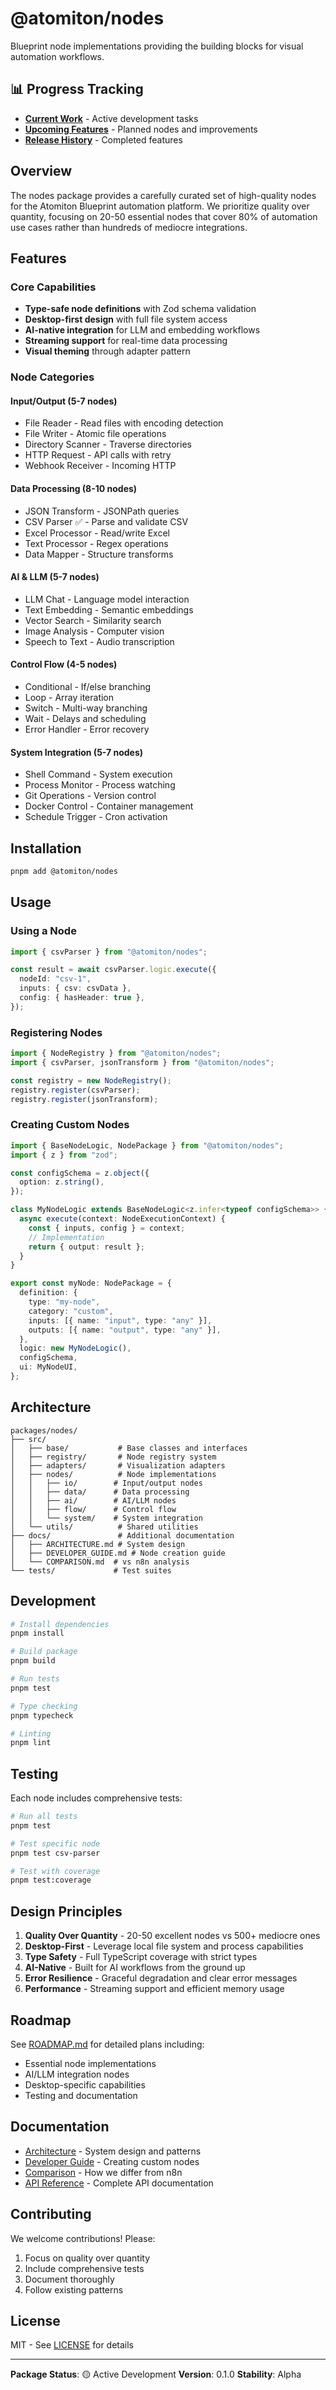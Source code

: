 # @atomiton/nodes

Blueprint node implementations providing the building blocks for visual automation workflows.

## 📊 Progress Tracking

- **[Current Work](./CURRENT.md)** - Active development tasks
- **[Upcoming Features](./NEXT.md)** - Planned nodes and improvements
- **[Release History](./COMPLETED.md)** - Completed features

## Overview

The nodes package provides a carefully curated set of high-quality nodes for the Atomiton Blueprint automation platform. We prioritize quality over quantity, focusing on 20-50 essential nodes that cover 80% of automation use cases rather than hundreds of mediocre integrations.

## Features

### Core Capabilities

- **Type-safe node definitions** with Zod schema validation
- **Desktop-first design** with full file system access
- **AI-native integration** for LLM and embedding workflows
- **Streaming support** for real-time data processing
- **Visual theming** through adapter pattern

### Node Categories

#### Input/Output (5-7 nodes)

- File Reader - Read files with encoding detection
- File Writer - Atomic file operations
- Directory Scanner - Traverse directories
- HTTP Request - API calls with retry
- Webhook Receiver - Incoming HTTP

#### Data Processing (8-10 nodes)

- JSON Transform - JSONPath queries
- CSV Parser ✅ - Parse and validate CSV
- Excel Processor - Read/write Excel
- Text Processor - Regex operations
- Data Mapper - Structure transforms

#### AI & LLM (5-7 nodes)

- LLM Chat - Language model interaction
- Text Embedding - Semantic embeddings
- Vector Search - Similarity search
- Image Analysis - Computer vision
- Speech to Text - Audio transcription

#### Control Flow (4-5 nodes)

- Conditional - If/else branching
- Loop - Array iteration
- Switch - Multi-way branching
- Wait - Delays and scheduling
- Error Handler - Error recovery

#### System Integration (5-7 nodes)

- Shell Command - System execution
- Process Monitor - Process watching
- Git Operations - Version control
- Docker Control - Container management
- Schedule Trigger - Cron activation

## Installation

```bash
pnpm add @atomiton/nodes
```

## Usage

### Using a Node

```typescript
import { csvParser } from "@atomiton/nodes";

const result = await csvParser.logic.execute({
  nodeId: "csv-1",
  inputs: { csv: csvData },
  config: { hasHeader: true },
});
```

### Registering Nodes

```typescript
import { NodeRegistry } from "@atomiton/nodes";
import { csvParser, jsonTransform } from "@atomiton/nodes";

const registry = new NodeRegistry();
registry.register(csvParser);
registry.register(jsonTransform);
```

### Creating Custom Nodes

```typescript
import { BaseNodeLogic, NodePackage } from "@atomiton/nodes";
import { z } from "zod";

const configSchema = z.object({
  option: z.string(),
});

class MyNodeLogic extends BaseNodeLogic<z.infer<typeof configSchema>> {
  async execute(context: NodeExecutionContext) {
    const { inputs, config } = context;
    // Implementation
    return { output: result };
  }
}

export const myNode: NodePackage = {
  definition: {
    type: "my-node",
    category: "custom",
    inputs: [{ name: "input", type: "any" }],
    outputs: [{ name: "output", type: "any" }],
  },
  logic: new MyNodeLogic(),
  configSchema,
  ui: MyNodeUI,
};
```

## Architecture

```
packages/nodes/
├── src/
│   ├── base/           # Base classes and interfaces
│   ├── registry/       # Node registry system
│   ├── adapters/       # Visualization adapters
│   ├── nodes/          # Node implementations
│   │   ├── io/        # Input/output nodes
│   │   ├── data/      # Data processing
│   │   ├── ai/        # AI/LLM nodes
│   │   ├── flow/      # Control flow
│   │   └── system/    # System integration
│   └── utils/          # Shared utilities
├── docs/               # Additional documentation
│   ├── ARCHITECTURE.md # System design
│   ├── DEVELOPER_GUIDE.md # Node creation guide
│   └── COMPARISON.md  # vs n8n analysis
└── tests/             # Test suites
```

## Development

```bash
# Install dependencies
pnpm install

# Build package
pnpm build

# Run tests
pnpm test

# Type checking
pnpm typecheck

# Linting
pnpm lint
```

## Testing

Each node includes comprehensive tests:

```bash
# Run all tests
pnpm test

# Test specific node
pnpm test csv-parser

# Test with coverage
pnpm test:coverage
```

## Design Principles

1. **Quality Over Quantity** - 20-50 excellent nodes vs 500+ mediocre ones
2. **Desktop-First** - Leverage local file system and process capabilities
3. **Type Safety** - Full TypeScript coverage with strict types
4. **AI-Native** - Built for AI workflows from the ground up
5. **Error Resilience** - Graceful degradation and clear error messages
6. **Performance** - Streaming support and efficient memory usage

## Roadmap

See [ROADMAP.md](./docs/ROADMAP.md) for detailed plans including:

- Essential node implementations
- AI/LLM integration nodes
- Desktop-specific capabilities
- Testing and documentation

## Documentation

- [Architecture](./docs/ARCHITECTURE.md) - System design and patterns
- [Developer Guide](./docs/DEVELOPER_GUIDE.md) - Creating custom nodes
- [Comparison](./docs/COMPARISON.md) - How we differ from n8n
- [API Reference](./docs/api/) - Complete API documentation

## Contributing

We welcome contributions! Please:

1. Focus on quality over quantity
2. Include comprehensive tests
3. Document thoroughly
4. Follow existing patterns

## License

MIT - See [LICENSE](../../LICENSE) for details

---

**Package Status**: 🟡 Active Development
**Version**: 0.1.0
**Stability**: Alpha
